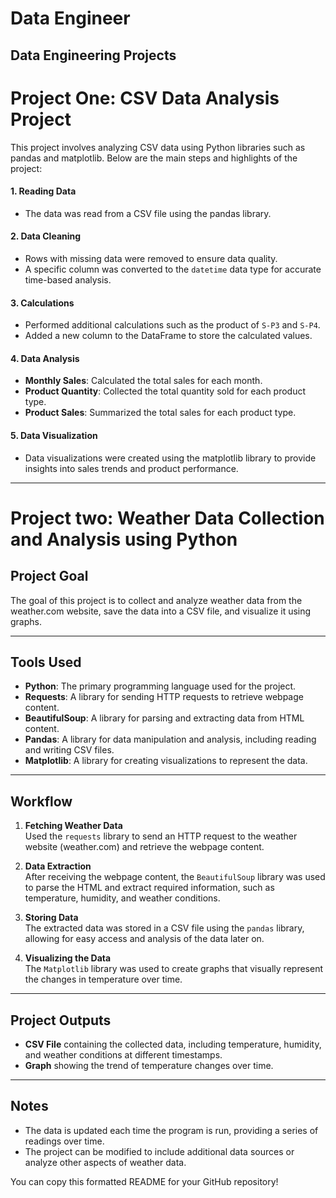 # Data Engineer

## Data Engineering Projects

# Project One: CSV Data Analysis Project

This project involves analyzing CSV data using Python libraries such as pandas and matplotlib. Below are the main steps and highlights of the project:

#### 1. Reading Data
- The data was read from a CSV file using the pandas library.

#### 2. Data Cleaning
- Rows with missing data were removed to ensure data quality.
- A specific column was converted to the `datetime` data type for accurate time-based analysis.

#### 3. Calculations
- Performed additional calculations such as the product of `S-P3` and `S-P4`.
- Added a new column to the DataFrame to store the calculated values.
  
#### 4. Data Analysis
- **Monthly Sales**: Calculated the total sales for each month.
- **Product Quantity**: Collected the total quantity sold for each product type.
- **Product Sales**: Summarized the total sales for each product type.

#### 5. Data Visualization
- Data visualizations were created using the matplotlib library to provide insights into sales trends and product performance.

---


# Project two: Weather Data Collection and Analysis using Python

## Project Goal
The goal of this project is to collect and analyze weather data from the weather.com website, save the data into a CSV file, and visualize it using graphs.

---

## Tools Used
- **Python**: The primary programming language used for the project.
- **Requests**: A library for sending HTTP requests to retrieve webpage content.
- **BeautifulSoup**: A library for parsing and extracting data from HTML content.
- **Pandas**: A library for data manipulation and analysis, including reading and writing CSV files.
- **Matplotlib**: A library for creating visualizations to represent the data.

---

## Workflow
1. **Fetching Weather Data**  
   Used the `requests` library to send an HTTP request to the weather website (weather.com) and retrieve the webpage content.

2. **Data Extraction**  
   After receiving the webpage content, the `BeautifulSoup` library was used to parse the HTML and extract required information, such as temperature, humidity, and weather conditions.

3. **Storing Data**  
   The extracted data was stored in a CSV file using the `pandas` library, allowing for easy access and analysis of the data later on.

4. **Visualizing the Data**  
   The `Matplotlib` library was used to create graphs that visually represent the changes in temperature over time.

---

## Project Outputs
- **CSV File** containing the collected data, including temperature, humidity, and weather conditions at different timestamps.
- **Graph** showing the trend of temperature changes over time.

---

## Notes
- The data is updated each time the program is run, providing a series of readings over time.
- The project can be modified to include additional data sources or analyze other aspects of weather data.


You can copy this formatted README for your GitHub repository!

